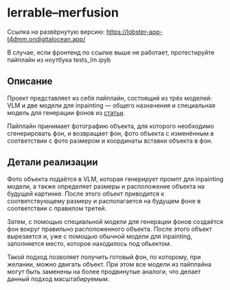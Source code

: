 # lerrable–merfusion 

Ссылка на развёрнутую версию: https://lobster-app-t4dmm.ondigitalocean.app/

В случае, если фронтенд по ссылке выше не работает, протестируйте пайплайн из ноутбука tests_lm.ipyb
## Описание

Проект представляет из себя пайплайн, состоящий из трёх моделей: VLM и две модели для inpainting — общего назначения и специальная модель для генерации фонов из [статьи](https://huggingface.co/yahoo-inc/photo-background-generation).

Пайплайн принимает фотографию объекта, для которого необходимо сгенерировать фон, и возвращает фон, фото объекта с изменённым в соответствии с фото размером и координаты вставки объекта в фон.

## Детали реализации

Фото объекта подаётся в VLM, которая генерирует промпт для inpainting модели, а также определяет размеры и расположение объекта на будущей картинке. После этого объект приводится к соответствующему размеру и располагается на будущем фоне в соответствии с правилом третей.

Затем, с помощью специальной модели для генерации фонов создаётся фон вокруг правильно расположенного объекта. После этого объект вырезается и, уже с помощью обычной модели для inpainting, заполняется место, которое находилось под обьектом.

Такой подход позволяет получить готовый фон, по которому, при желании, можно двигать объект. При этом все модели из пайплайна могут быть заменены на более продвинутые аналоги, что делает данный подход масштабируемым.
